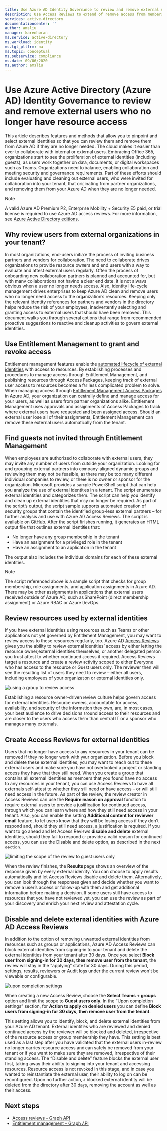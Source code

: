 ```yaml
---
title: Use Azure AD Identity Governance to review and remove external users who no longer have resource access
description: Use Access Reviews to extend of remove access from members of partner organizations
services: active-directory
documentationcenter: ''
author: amsliu
manager: karenhoran
ms.service: active-directory
ms.workload: identity
ms.tgt_pltfrm: na
ms.topic: conceptual
ms.subservice: compliance
ms.date: 09/06/2020
ms.author: amsliu
---
```


# Use Azure Active Directory (Azure AD) Identity Governance to review and remove external users who no longer have resource access

This article describes features and methods that allow you to pinpoint and select external identities so that you can review them and remove them from Azure AD if they are no longer needed. The cloud makes it easier than ever to collaborate with internal or external users. Embracing Office 365, organizations start to see the proliferation of external identities (including guests), as users work together on data, documents, or digital workspaces such as Teams. Organizations need to balance, enabling collaboration and meeting security and governance requirements. Part of these efforts should include evaluating and cleaning out external users, who were invited for collaboration into your tenant, that originating from partner organizations, and removing them from your Azure AD when they are no longer needed.

>[!NOTE]
>A valid Azure AD Premium P2, Enterprise Mobility + Security E5 paid, or trial license is required to use Azure AD access reviews. For more information, see [Azure Active Directory editions](../fundamentals/active-directory-whatis.md).

## Why review users from external organizations in your tenant?

In most organizations, end-users initiate the process of inviting business partners and vendors for collaboration. The need to collaborate drives organizations to provide resource owners and end users with a way to evaluate and attest external users regularly. Often the process of onboarding new collaboration partners is planned and accounted for, but with many collaborations not having a clear end date, it is not always obvious when a user no longer needs access. Also, identity life-cycle management drives enterprises to keep Azure AD clean and remove users who no longer need access to the organization’s resources. Keeping only the relevant identity references for partners and vendors in the directory helps reduce the risk of your employees, inadvertently selecting and granting access to external users that should have been removed. This document walks you through several options that range from recommended proactive suggestions to reactive and cleanup activities to govern external identities.

## Use Entitlement Management to grant and revoke access

Entitlement management features enable the [automated lifecycle of external identities](entitlement-management-external-users.md#manage-the-lifecycle-of-external-users) with access to resources. By establishing processes and procedures to manage access through Entitlement Management, and publishing resources through Access Packages, keeping track of external user access to resources becomes a far less complicated problem to solve. When managing access through [Entitlement Management Access Packages](entitlement-management-overview.md) in Azure AD, your organization can centrally define and manage access for your users, as well as users from partner organizations alike. Entitlement Management uses approvals and assignments of Access Packages to track where external users have requested and been assigned access. Should an external user lose all of their assignments, Entitlement Management can remove these external users automatically from the tenant. 

## Find guests not invited through Entitlement Management

When employees are authorized to collaborate with external users, they may invite any number of users from outside your organization. Looking for and grouping external partners into company-aligned dynamic groups and reviewing them may not be feasible, as there may be too many different individual companies to review, or there is no owner or sponsor for the organization. Microsoft provides a sample PowerShell script that can help you analyze the use of external identities in a tenant. The script enumerates external identities and categorizes them. The script can help you identify and clean up external identities that may no longer be required. As part of the script’s output, the script sample supports automated creation of security groups that contain the identified group-less external partners – for further analysis and use with Azure AD Access Reviews.
The script is available on [GitHub](https://github.com/microsoft/access-reviews-samples/tree/master/ExternalIdentityUse). After the script finishes running, it generates an HTML output file that outlines external identities that:

- No longer have any group membership in the tenant
- Have an assignment for a privileged role in the tenant
- Have an assignment to an application in the tenant

The output also includes the individual domains for each of these external identities. 

>[!NOTE]
>The script referenced above is a sample script that checks for group membership, role assignments, and application assignments in Azure AD. There may be other assignments in applications that external users received outside of Azure AD, such as SharePoint (direct membership assignment) or Azure RBAC or Azure DevOps.

## Review resources used by external identities

If you have external identities using resources such as Teams or other applications not yet governed by Entitlement Management, you may want to review access to these resources regularly, too. Azure AD [Access Reviews](create-access-review.md) gives you the ability to review external identities’ access by either letting the resource owner,external identities themselves, or another delegated person you trust attest to whether continued access it required. Access Reviews target a resource and create a review activity scoped to either Everyone who has access to the resource or Guest users only. The reviewer then will see the resulting list of users they need to review – either all users, including employees of your organization or external identities only.

![using a group to review access](media/access-reviews-external-users/group-members.png)

Establishing a resource owner-driven review culture helps govern access for external identities. Resource owners, accountable for access, availability, and security of the information they own, are, in most cases, your best audience to drive decisions around access to their resources and are closer to the users who access them than central IT or a sponsor who manages many externals.

## Create Access Reviews for external identities

Users that no longer have access to any resources in your tenant can be removed if they no longer work with your organization. Before you block and delete these external identities, you may want to reach out to these external users and make sure you have not overlooked a project or standing access they have that they still need. When you create a group that contains all external identities as members that you found have no access to any resources in your tenant, you can use Access Reviews to have all externals self-attest to whether they still need or have access – or will still need access in the future. As part of the review, the review creator in Access Reviews can use the **Require reason on approval** function to require external users to provide a justification for continued access, through which you can learn where and how they still need access in your tenant. Also, you can enable the setting **Additional content for reviewer email** feature, to let users know that they will be losing access if they don’t respond and, should they still need access, a justification is required. If you want to go ahead and let Access Reviews **disable and delete** external identities, should they fail to respond or provide a valid reason for continued access, you can use the Disable and delete option, as described in the next section.

![limiting the scope of the review to guest users only](media/access-reviews-external-users/guest-users-only.png)

When the review finishes, the **Results** page shows an overview of the response given by every external identity. You can choose to apply results automatically and let Access Reviews disable and delete them. Alternatively, you can look through the responses given and decide whether you want to remove a user’s access or follow-up with them and get additional information before making a decision. If some users still have access to resources that you have not reviewed yet, you can use the review as part of your discovery and enrich your next review and attestation cycle.

## Disable and delete external identities with Azure AD Access Reviews

In addition to the option of removing unwanted external identities from resources such as groups or applications, Azure AD Access Reviews can block external identities from signing-in to your tenant and delete the external identities from your tenant after 30 days. Once you select **Block user from signing-in for 30 days, then remove user from the tenant**, the review will stay in the “applying” state for 30 days. During this period, settings, results, reviewers or Audit logs under the current review won't be viewable or configurable. 

![upon completion settings](media/access-reviews-external-users/upon-completion-settings.png)

When creating a new Access Review, choose the **Select Teams + groups** option and limit the scope to **Guest users only**. In the “Upon completion settings” section, for **Action to apply on denied users** you can define **Block users from signing-in for 30 days, then remove user from the tenant**.

This setting allows you to identify, block, and delete external identities from your Azure AD tenant. External identities who are reviewed and denied continued access by the reviewer will be blocked and deleted, irrespective of the resource access or group membership they have. This setting is best used as a last step after you have validated that the external users in-review no longer carries resource access and can safely be removed from your tenant or if you want to make sure they are removed, irrespective of their standing access. The “Disable and delete” feature blocks the external user first, taking away their ability to signing into your tenant and accessing resources. Resource access is not revoked in this stage, and in case you wanted to reinstantiate the external user, their ability to log on can be reconfigured. Upon no further action, a blocked external identity will be deleted from the directory after 30 days, removing the account as well as their access.

## Next steps

- [Access reviews - Graph API](/graph/api/resources/accessreviewsv2-overview)
- [Entitlement management - Graph API](/graph/api/resources/entitlementmanagement-overview)
